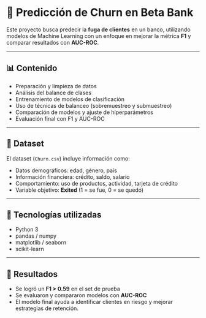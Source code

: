 # 🏦 Predicción de Churn en Beta Bank

Este proyecto busca predecir la **fuga de clientes** en un banco, utilizando modelos de Machine Learning con un enfoque en mejorar la métrica **F1** y comparar resultados con **AUC-ROC**.

---

## 📊 Contenido

- Preparación y limpieza de datos  
- Análisis del balance de clases  
- Entrenamiento de modelos de clasificación  
- Uso de técnicas de balanceo (sobremuestreo y submuestreo)  
- Comparación de modelos y ajuste de hiperparámetros  
- Evaluación final con F1 y AUC-ROC  

---
## 📌 Dataset

El dataset (`Churn.csv`) incluye información como:  
- Datos demográficos: edad, género, país  
- Información financiera: crédito, saldo, salario  
- Comportamiento: uso de productos, actividad, tarjeta de crédito  
- Variable objetivo: **Exited** (1 = se fue, 0 = se quedó)

---

## 🤖 Tecnologías utilizadas

- Python 3  
- pandas / numpy  
- matplotlib / seaborn  
- scikit-learn  

---

## 🚀 Resultados

- Se logró un **F1 > 0.59** en el set de prueba  
- Se evaluaron y compararon modelos con **AUC-ROC**  
- El modelo final ayuda a identificar clientes en riesgo y mejorar estrategias de retención.
